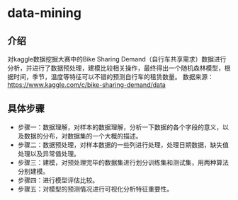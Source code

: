 # data-mining
## 介绍
对kaggle数据挖掘大赛中的Bike Sharing Demand（自行车共享需求）数据进行分析，并进行了数据预处理，建模比较相关操作，最终得出一个随机森林模型，根据时间，季节，温度等特征可以不错的预测自行车的租赁数量。
数据来源：https://www.kaggle.com/c/bike-sharing-demand/data
## 具体步骤
- 步骤一：数据理解，对样本的数据理解，分析一下数据的各个字段的意义，以及数据的分布，对数据集的一个大概的描述。
- 步骤二：数据预处理，对样本数据的一些列进行处理，处理日期数据，缺失值处理以及异常值处理。
- 步骤三：建模，对预处理完毕的数据集进行划分训练集和测试集，用两种算法分别建模。
- 步骤四：进行模型评估比较。
- 步骤五：对模型的预测情况进行可视化分析特征重要性。
